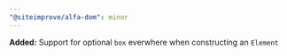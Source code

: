 ```yaml
---
"@siteimprove/alfa-dom": minor
---
```


**Added:** Support for optional `box` everwhere when constructing an `Element`
